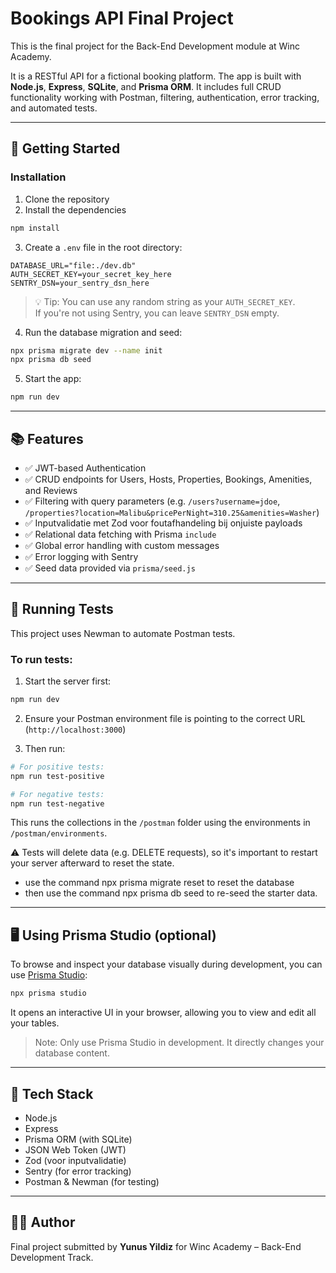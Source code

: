 # Bookings API Final Project

This is the final project for the Back-End Development module at Winc Academy.

It is a RESTful API for a fictional booking platform. The app is built with **Node.js**, **Express**, **SQLite**, and **Prisma ORM**. It includes full CRUD functionality working with Postman, filtering, authentication, error tracking, and automated tests.

---

## 🚀 Getting Started

### Installation

1. Clone the repository
2. Install the dependencies

```bash
npm install
```

3. Create a `.env` file in the root directory:

```env
DATABASE_URL="file:./dev.db"
AUTH_SECRET_KEY=your_secret_key_here
SENTRY_DSN=your_sentry_dsn_here
```

> 💡 Tip: You can use any random string as your `AUTH_SECRET_KEY`.  
> If you're not using Sentry, you can leave `SENTRY_DSN` empty.

4. Run the database migration and seed:

```bash
npx prisma migrate dev --name init
npx prisma db seed
```

5. Start the app:

```bash
npm run dev
```

---

## 📚 Features

- ✅ JWT-based Authentication
- ✅ CRUD endpoints for Users, Hosts, Properties, Bookings, Amenities, and Reviews
- ✅ Filtering with query parameters (e.g. `/users?username=jdoe`, `/properties?location=Malibu&pricePerNight=310.25&amenities=Washer`)
- ✅ Inputvalidatie met Zod voor foutafhandeling bij onjuiste payloads
- ✅ Relational data fetching with Prisma `include`
- ✅ Global error handling with custom messages
- ✅ Error logging with Sentry
- ✅ Seed data provided via `prisma/seed.js`

---

## 🧪 Running Tests

This project uses Newman to automate Postman tests.

### To run tests:

1. Start the server first:

```bash
npm run dev
```

2. Ensure your Postman environment file is pointing to the correct URL (`http://localhost:3000`)

3. Then run:

```bash
# For positive tests:
npm run test-positive

# For negative tests:
npm run test-negative
```

This runs the collections in the `/postman` folder using the environments in `/postman/environments`.

⚠️ Tests will delete data (e.g. DELETE requests), so it's important to restart your server afterward to reset the state.

- use the command npx prisma migrate reset to reset the database
- then use the command npx prisma db seed to re-seed the starter data.

---

## 🖥️ Using Prisma Studio (optional)

To browse and inspect your database visually during development, you can use [Prisma Studio](https://www.prisma.io/studio):

```bash
npx prisma studio
```

It opens an interactive UI in your browser, allowing you to view and edit all your tables.

> Note: Only use Prisma Studio in development. It directly changes your database content.

---

## 🧰 Tech Stack

- Node.js
- Express
- Prisma ORM (with SQLite)
- JSON Web Token (JWT)
- Zod (voor inputvalidatie)
- Sentry (for error tracking)
- Postman & Newman (for testing)

---

## 👨‍💻 Author

Final project submitted by **Yunus Yildiz** for Winc Academy – Back-End Development Track.
